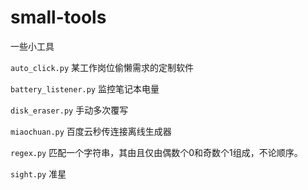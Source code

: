 # small-tools
一些小工具

`auto_click.py`
某工作岗位偷懒需求的定制软件

`battery_listener.py`
监控笔记本电量

`disk_eraser.py`
手动多次覆写

`miaochuan.py` 
百度云秒传连接离线生成器

`regex.py` 
匹配一个字符串，其由且仅由偶数个0和奇数个1组成，不论顺序。
 
`sight.py`
准星
